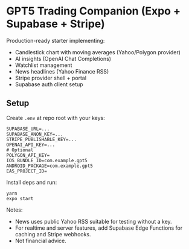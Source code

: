 # GPT5 Trading Companion (Expo + Supabase + Stripe)

Production-ready starter implementing:

- Candlestick chart with moving averages (Yahoo/Polygon provider)
- AI insights (OpenAI Chat Completions)
- Watchlist management
- News headlines (Yahoo Finance RSS)
- Stripe provider shell + portal
- Supabase auth client setup

## Setup

Create `.env` at repo root with your keys:

```
SUPABASE_URL=...
SUPABASE_ANON_KEY=...
STRIPE_PUBLISHABLE_KEY=...
OPENAI_API_KEY=...
# Optional
POLYGON_API_KEY=
IOS_BUNDLE_ID=com.example.gpt5
ANDROID_PACKAGE=com.example.gpt5
EAS_PROJECT_ID=
```

Install deps and run:

```
yarn
expo start
```

Notes:

- News uses public Yahoo RSS suitable for testing without a key.
- For realtime and server features, add Supabase Edge Functions for caching and Stripe webhooks.
- Not financial advice.
